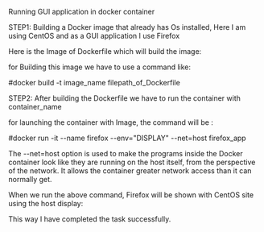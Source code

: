 Running GUI application in docker container

STEP1: Building a Docker image that already has Os installed, Here I am using CentOS and as a GUI application I use Firefox

Here is the Image of Dockerfile which will build the image:

for Building this image we have to use a command like:

#docker build -t image_name filepath_of_Dockerfile

STEP2: After building the Dockerfile we have to run the container with container_name

for launching the container with Image, the command will be :

#docker run -it --name firefox --env="DISPLAY" --net=host firefox_app

The --net=host option is used to make the programs inside the Docker container look like they are running on the host itself, from the perspective of the network. It allows the container greater network access than it can normally get.

When we run the above command, Firefox will be shown with CentOS site using the host display:

This way I have completed the task successfully.
